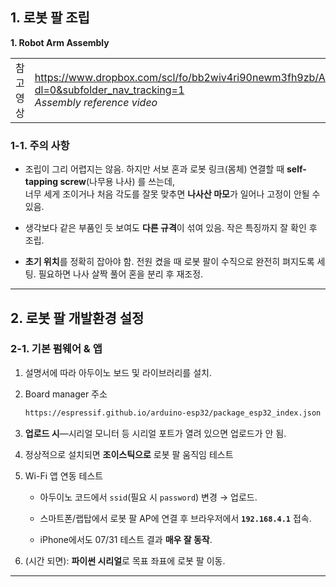 ## 1. 로봇 팔 조립   
**1. Robot Arm Assembly**

| | |
|---|---|
| 참고 영상 | https://www.dropbox.com/scl/fo/bb2wiv4ri90newm3fh9zb/AAhAH2c5_2q5Hxazu7Q5780/Assembly%20video?dl=0&subfolder_nav_tracking=1 <br> *Assembly reference video* |

### 1-1. 주의 사항   

- 조립이 그리 어렵지는 않음. 하지만 서보 혼과 로봇 링크(몸체) 연결할 때 **self-tapping screw**(나무용 나사) 를 쓰는데,  
  너무 세게 조이거나 처음 각도를 잘못 맞추면 **나사산 마모**가 일어나 고정이 안될 수 있음.  

- 생각보다 같은 부품인 듯 보여도 **다른 규격**이 섞여 있음. 작은 특징까지 잘 확인 후 조립.  

- **초기 위치**를 정확히 잡아야 함. 전원 켰을 때 로봇 팔이 수직으로 완전히 펴지도록 세팅. 필요하면 나사 살짝 풀어 혼을 분리 후 재조정.  

---

## 2. 로봇 팔 개발환경 설정   

### 2-1. 기본 펌웨어 & 앱   

1. 설명서에 따라 아두이노 보드 및 라이브러리를 설치.

2. Board manager 주소
   ```bash
   https://espressif.github.io/arduino-esp32/package_esp32_index.json
   ```

4. **업로드 시**—시리얼 모니터 등 시리얼 포트가 열려 있으면 업로드가 안 됨.  

5. 정상적으로 설치되면 **조이스틱으로** 로봇 팔 움직임 테스트 

6. Wi-Fi 앱 연동 테스트 

   - 아두이노 코드에서 `ssid`(필요 시 `password`) 변경 → 업로드.  

   - 스마트폰/랩탑에서 로봇 팔 AP에 연결 후 브라우저에서 **`192.168.4.1`** 접속.  

   - iPhone에서도 07/31 테스트 결과 **매우 잘 동작**.  

7. (시간 되면): **파이썬 시리얼**로 목표 좌표에 로봇 팔 이동.  

---
